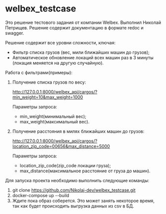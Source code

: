 # welbex_testcase
 
Это решение тестового задания от компании Welbex. Выполнил Николай Петрищев. 
Решение содержит документацию в формате redoc и swagger.

Решение содержит все уровни сложности, ключая:
 - Фильтр списка грузов (вес, мили ближайших машин до грузов);
 - Автоматическое обновление локаций всех машин раз в 3 минуты (локация меняется на другую случайную).

Работа с фильтрами(примеры):
1. Получение списка грузов по весу:
 
   http://127.0.0.1:8000/welbex_api/cargos/?min_weight=10&max_weight=1000
   
   Параметры запроса:
    - min_weight(минимальный вес);
    - max_weight(максимальный вес).
2. Получение расстояния в милях ближайших машин до грузов:
 
   http://127.0.0.1:8000/welbex_api/cargos/?location_zip_code=00656&max_distance=5000
   
   Параметры запроса:
    - location_zip_code(zip_code локации груза);
    - max_distance(максимальное расстояние от груза до машин).

Для запуска проекта необходимо выполнить следующие команды:
1. git clone https://github.com/Nikolaj-dev/welbex_testcase.git
2. docker-compose up --build
3. Ждите пока образ соберется. Это может занять некоторое время, так как будет происходить выгрузка данных из csv в БД.
   

